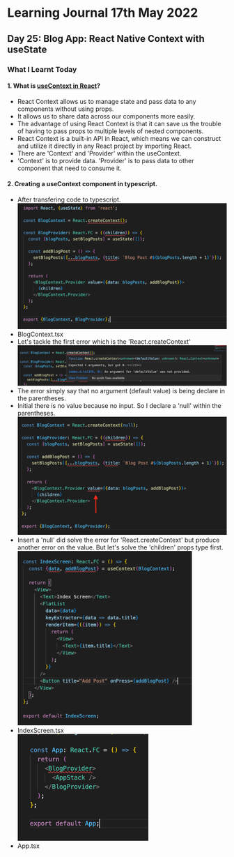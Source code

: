 <h1>Learning Journal 17th May 2022</h1>
<h2>Day 25: Blog App: React Native Context with useState</h2>
<h3>What I Learnt Today</h3>
<h4>1. What is <a href="https://www.freecodecamp.org/news/react-context-for-beginners/">useContext in React</a>?</h4>
<ul>
  <li>React Context allows us to manage state and pass data to any components without using props.</li>
  <li>It allows us to share data across our components more easily.</li>
  <li>The advantage of using React Context is that it can save us the trouble of having to pass props to multiple levels of nested components.</li>
  <li>React Context is a built-in API in React, which means we can construct and utilize it directly in any React project by importing React.</li>
  <li>There are 'Context' and 'Provider' within the useContext.</li>
  <li>'Context' is to provide data. 'Provider' is to pass data to other component that need to consume it.</li>
</ul>
<h4>2. Creating a useContext component in typescript.</h4>
<ul>
  <li>After transfering code to typescript.</li>
  <img src="https://github.com/janson-gan/react-native-training/blob/main/images/Screenshot%202022-05-17%20at%204.28.28%20PM.png" width="500" />
  <li>BlogContext.tsx</li>
  <li>Let's tackle the first error which is the 'React.createContext'</li>
  <img src="https://github.com/janson-gan/react-native-training/blob/main/images/Screenshot%202022-05-17%20at%204.54.30%20PM.png" width="550" />
  <li>The error simply say that no argument (default value) is being declare in the parentheses.</li>
  <li>Initial there is no value because no input. So I declare a 'null' within the parentheses.</li>
  <img src="https://github.com/janson-gan/react-native-training/blob/main/images/Screenshot%202022-05-17%20at%205.09.59%20PM.png" width="500" />
  <li>Insert a 'null' did solve the error for 'React.createContext' but produce another error on the value. But let's solve the 'children' props type first.</li>
  <img src="https://github.com/janson-gan/react-native-training/blob/main/images/Screenshot%202022-05-17%20at%204.29.20%20PM.png" width="400" />
  <li>IndexScreen.tsx</li>
  <img src="https://github.com/janson-gan/react-native-training/blob/main/images/Screenshot%202022-05-17%20at%204.30.22%20PM.png" width="300" />
  <li>App.tsx</li>
</ul>
